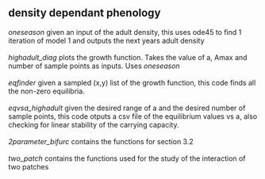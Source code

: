 ## density dependant phenology
*oneseason* given an input of the adult density, this uses ode45 to find 1 iteration of model 1 and outputs the next years adult density<br /><br />
*highadult_diag* plots the growth function. Takes the value of a, Amax and number of sample points as inputs. Uses *oneseason*<br /><br />
*eqfinder* given a sampled (x,y) list of the growth function, this code finds all the non-zero equilibria. <br /><br />
*eqvsa_highadult* given the desired range of a and the desired number of sample points, this code otputs a csv file of the equilibrium values vs a, also checking for linear stability of the carrying capacity. <br /><br />
*2parameter_bifurc* contains the functions for section 3.2<br /><br />
*two_patch* contains the functions used for the study of the interaction of two patches
